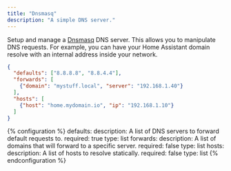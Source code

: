 ```yaml
---
title: "Dnsmasq"
description: "A simple DNS server."
---
```


Setup and manage a [Dnsmasq](http://thekelleys.org.uk/dnsmasq/doc.html) DNS server. This allows you to manipulate DNS requests. For example, you can have your Home Assistant domain resolve with an internal address inside your network.

```json
{
  "defaults": ["8.8.8.8", "8.8.4.4"],
  "forwards": [
    {"domain": "mystuff.local", "server": "192.168.1.40"}
  ],
  "hosts": [
    {"host": "home.mydomain.io", "ip": "192.168.1.10"}
  ]
}
```

{% configuration %}
defaults:
  description: A list of DNS servers to forward default requests to.
  required: true
  type: list
forwards:
  description: A list of domains that will forward to a specific server.
  required: false
  type: list
hosts:
  description: A list of hosts to resolve statically.
  required: false
  type: list
{% endconfiguration %}
